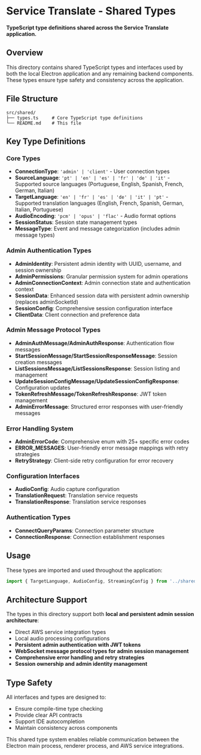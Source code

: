 # Service Translate - Shared Types

**TypeScript type definitions shared across the Service Translate application.**

## Overview

This directory contains shared TypeScript types and interfaces used by both the local Electron application and any remaining backend components. These types ensure type safety and consistency across the application.

## File Structure

```
src/shared/
├── types.ts     # Core TypeScript type definitions
└── README.md    # This file
```

## Key Type Definitions

### Core Types
- **ConnectionType**: `'admin' | 'client'` - User connection types
- **SourceLanguage**: `'pt' | 'en' | 'es' | 'fr' | 'de' | 'it'` - Supported source languages (Portuguese, English, Spanish, French, German, Italian)
- **TargetLanguage**: `'en' | 'fr' | 'es' | 'de' | 'it' | 'pt'` - Supported translation languages (English, French, Spanish, German, Italian, Portuguese)
- **AudioEncoding**: `'pcm' | 'opus' | 'flac'` - Audio format options
- **SessionStatus**: Session state management types
- **MessageType**: Event and message categorization (includes admin message types)

### Admin Authentication Types
- **AdminIdentity**: Persistent admin identity with UUID, username, and session ownership
- **AdminPermissions**: Granular permission system for admin operations
- **AdminConnectionContext**: Admin connection state and authentication context
- **SessionData**: Enhanced session data with persistent admin ownership (replaces adminSocketId)
- **SessionConfig**: Comprehensive session configuration interface
- **ClientData**: Client connection and preference data

### Admin Message Protocol Types
- **AdminAuthMessage/AdminAuthResponse**: Authentication flow messages
- **StartSessionMessage/StartSessionResponseMessage**: Session creation messages
- **ListSessionsMessage/ListSessionsResponse**: Session listing and management
- **UpdateSessionConfigMessage/UpdateSessionConfigResponse**: Configuration updates
- **TokenRefreshMessage/TokenRefreshResponse**: JWT token management
- **AdminErrorMessage**: Structured error responses with user-friendly messages

### Error Handling System
- **AdminErrorCode**: Comprehensive enum with 25+ specific error codes
- **ERROR_MESSAGES**: User-friendly error message mappings with retry strategies
- **RetryStrategy**: Client-side retry configuration for error recovery

### Configuration Interfaces
- **AudioConfig**: Audio capture configuration
- **TranslationRequest**: Translation service requests
- **TranslationResponse**: Translation service responses

### Authentication Types
- **ConnectQueryParams**: Connection parameter structure
- **ConnectionResponse**: Connection establishment responses

## Usage

These types are imported and used throughout the application:

```typescript
import { TargetLanguage, AudioConfig, StreamingConfig } from '../shared/types';
```

## Architecture Support

The types in this directory support both **local and persistent admin session architecture**:
- Direct AWS service integration types
- Local audio processing configurations
- **Persistent admin authentication with JWT tokens**
- **WebSocket message protocol types for admin session management**
- **Comprehensive error handling and retry strategies**
- **Session ownership and admin identity management**

## Type Safety

All interfaces and types are designed to:
- Ensure compile-time type checking
- Provide clear API contracts
- Support IDE autocompletion
- Maintain consistency across components

This shared type system enables reliable communication between the Electron main process, renderer process, and AWS service integrations.
